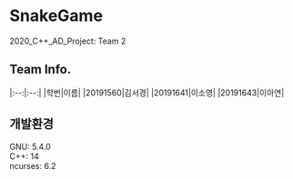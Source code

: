 # SnakeGame
2020_C++_AD_Project: Team 2

## Team Info.
|:--:|:--:|
|학번|이름|
|20191560|김서경|
|20191641|이소영|
|20191643|이아연|

## 개발환경
GNU: 5.4.0  
C++: 14  
ncurses: 6.2  
